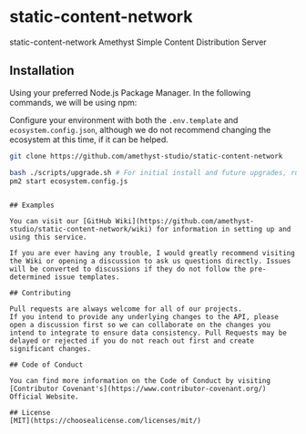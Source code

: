 # static-content-network

static-content-network Amethyst Simple Content Distribution Server

## Installation

Using your preferred Node.js Package Manager. In the following commands, we will be using npm:

Configure your environment with both the `.env.template` and `ecosystem.config.json`, although we do not recommend changing the ecosystem at this time, if it can be helped.

```bash
git clone https://github.com/amethyst-studio/static-content-network

bash ./scripts/upgrade.sh # For initial install and future upgrades, run this script.
pm2 start ecosystem.config.js
```

```

## Examples

You can visit our [GitHub Wiki](https://github.com/amethyst-studio/static-content-network/wiki) for information in setting up and using this service.

If you are ever having any trouble, I would greatly recommend visiting the Wiki or opening a discussion to ask us questions directly. Issues will be converted to discussions if they do not follow the pre-determined issue templates.

## Contributing

Pull requests are always welcome for all of our projects.
If you intend to provide any underlying changes to the API, please open a discussion first so we can collaborate on the changes you intend to integrate to ensure data consistency. Pull Requests may be delayed or rejected if you do not reach out first and create significant changes.

## Code of Conduct

You can find more information on the Code of Conduct by visiting [Contributor Covenant's](https://www.contributor-covenant.org/) Official Website.

## License
[MIT](https://choosealicense.com/licenses/mit/)
